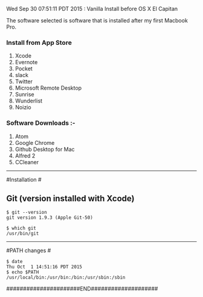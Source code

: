 Wed Sep 30 07:51:11 PDT 2015 :  Vanilla Install before OS X El Capitan


The software selected is software that is installed after my first Macbook Pro.
### Install from App Store

1.  Xcode  
2.  Evernote
3.  Pocket
4.  slack
5.  Twitter
6.  Microsoft Remote Desktop
7.  Sunrise
8.  Wunderlist
9.  Noizio

### Software Downloads :-
1. Atom
2. Google Chrome
3. Github Desktop for Mac
4. Alfred 2
5. CCleaner

------------------------------------------------------
#Installation #

Git (version installed with Xcode)
------------------------------

```
$ git --version
git version 1.9.3 (Apple Git-50)

$ which git
/usr/bin/git
```

------------------------------------------------------

#PATH changes #

```
$ date
Thu Oct  1 14:51:16 PDT 2015
$ echo $PATH
/usr/local/bin:/usr/bin:/bin:/usr/sbin:/sbin
```


######################END####################
